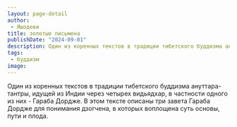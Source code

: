 ```yaml
---
layout: page-detail
author:
 - Яшодеви
title: золотые письмена
publishDate: "2024-09-01"
description: Один из коренных текстов в традиции тибетского буддизма ануттара-тантры, идущей из Индии через четырех видьядхар, в частности одного из них - Гараба Дордже. В этом тексте описаны три завета Гараба Дордже для понимания дзогчена, в которых воплощена суть основы, пути и плода.
tags:
 - буддизм
image: 
---
```


Один из коренных текстов в традиции тибетского буддизма ануттара-тантры, идущей из Индии через четырех видьядхар, в частности одного из них - Гараба Дордже. В этом тексте описаны три завета Гараба Дордже для понимания дзогчена, в которых воплощена суть основы, пути и плода.

